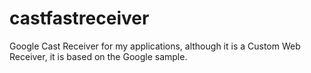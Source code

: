 # castfastreceiver
Google Cast Receiver for my applications, although it is a Custom Web Receiver, it is based on the Google sample.
